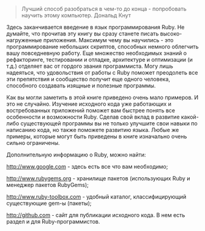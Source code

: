 > Лучший способ разобраться в чем-то до конца - попробовать научить этому компьютер.
> Дональд Кнут

Здесь заканчивается введение в язык программирования Ruby. Не думайте, что прочитав эту книгу вы сразу станете писать высоко-нагруженные приложения. Максимум чему вы научились - это программирование небольших скриптов, способных немного облегчить вашу повседневную работу. Еще множество необходимых знаний о рефакторинге, тестировании и отладке, архитектуре и оптимизации (и т.д.) отделяет вас от гордого звания программиста. Могу лишь надеяться, что удовольствия от работы с Ruby поможет преодолеть все эти препятствия и сообщество получит еще одного человека, способного создавать изящные и полезные программы.

Как вы могли заметить в этой книге приведено очень мало примеров. И это не случайно. Изучение исходного кода уже работающих и востребованных приложений поможет вам быстрее понять все особенности и возможности Ruby. Сделав свой вклад в развитие какой-либо существующей программы вы не только улучшите свои навыки по написанию кода, но также поможете развитию языка. Любые же примеры, которые могут быть приведены в книге изначально очень сильно ограничены.

Дополнительную информацию о Ruby, можно найти:

<http://www.google.com> - здесь есть все что вам необходимо;

<http://www.rubygems.org> - хранилище пакетов (использующих Ruby и менеджер пакетов RubyGems);

<http://www.ruby-toolbox.com> - удобный каталог, классифицирующий существующие gem-ы (пакеты);

<http://github.com> - сайт для публикации исходного кода. В нем есть раздел и для Ruby-программистов.